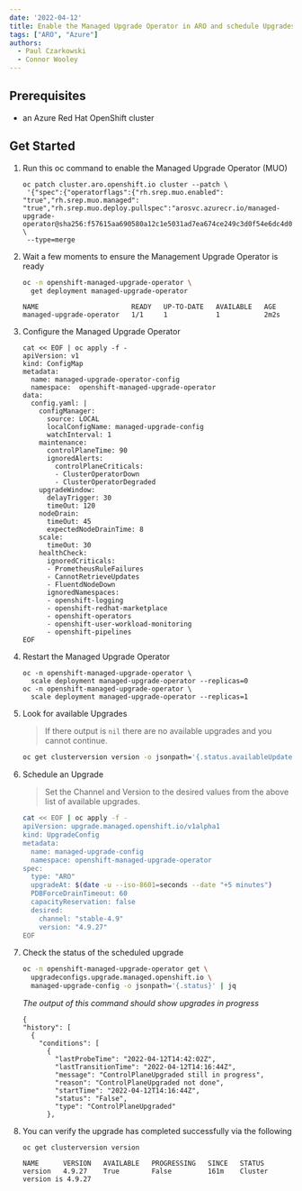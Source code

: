 ```yaml
---
date: '2022-04-12'
title: Enable the Managed Upgrade Operator in ARO and schedule Upgrades
tags: ["ARO", "Azure"]
authors:
  - Paul Czarkowski
  - Connor Wooley
---
```


## Prerequisites

  * an Azure Red Hat OpenShift cluster

## Get Started

1. Run this oc command to enable the Managed Upgrade Operator (MUO)

   ```
   oc patch cluster.aro.openshift.io cluster --patch \
    '{"spec":{"operatorflags":{"rh.srep.muo.enabled": "true","rh.srep.muo.managed": "true","rh.srep.muo.deploy.pullspec":"arosvc.azurecr.io/managed-upgrade-operator@sha256:f57615aa690580a12c1e5031ad7ea674ce249c3d0f54e6dc4d070e42a9c9a274"}}}' \
    --type=merge
   ```

1. Wait a few moments to ensure the Management Upgrade Operator is ready

   ```bash
   oc -n openshift-managed-upgrade-operator \
     get deployment managed-upgrade-operator
   ```

   ```
   NAME                       READY   UP-TO-DATE   AVAILABLE   AGE
   managed-upgrade-operator   1/1     1            1           2m2s
   ```

1. Configure the Managed Upgrade Operator

   ```
   cat << EOF | oc apply -f -
   apiVersion: v1
   kind: ConfigMap
   metadata:
     name: managed-upgrade-operator-config
     namespace:  openshift-managed-upgrade-operator
   data:
     config.yaml: |
       configManager:
         source: LOCAL
         localConfigName: managed-upgrade-config
         watchInterval: 1
       maintenance:
         controlPlaneTime: 90
         ignoredAlerts:
           controlPlaneCriticals:
           - ClusterOperatorDown
           - ClusterOperatorDegraded
       upgradeWindow:
         delayTrigger: 30
         timeOut: 120
       nodeDrain:
         timeOut: 45
         expectedNodeDrainTime: 8
       scale:
         timeOut: 30
       healthCheck:
         ignoredCriticals:
         - PrometheusRuleFailures
         - CannotRetrieveUpdates
         - FluentdNodeDown
         ignoredNamespaces:
         - openshift-logging
         - openshift-redhat-marketplace
         - openshift-operators
         - openshift-user-workload-monitoring
         - openshift-pipelines
   EOF
   ```

1. Restart the Managed Upgrade Operator

   ```
   oc -n openshift-managed-upgrade-operator \
     scale deployment managed-upgrade-operator --replicas=0
   oc -n openshift-managed-upgrade-operator \
     scale deployment managed-upgrade-operator --replicas=1
   ```

1. Look for available Upgrades

   > If there output is `nil` there are no available upgrades and you cannot continue.

   ```bash
   oc get clusterversion version -o jsonpath='{.status.availableUpdates}'
   ```

1. Schedule an Upgrade

    > Set the Channel and Version to the desired values from the above list of available upgrades.

   ```bash
   cat << EOF | oc apply -f -
   apiVersion: upgrade.managed.openshift.io/v1alpha1
   kind: UpgradeConfig
   metadata:
     name: managed-upgrade-config
     namespace: openshift-managed-upgrade-operator
   spec:
     type: "ARO"
     upgradeAt: $(date -u --iso-8601=seconds --date "+5 minutes")
     PDBForceDrainTimeout: 60
     capacityReservation: false
     desired:
       channel: "stable-4.9"
       version: "4.9.27"
   EOF
   ```

1. Check the status of the scheduled upgrade

   ```bash
   oc -n openshift-managed-upgrade-operator get \
     upgradeconfigs.upgrade.managed.openshift.io \
     managed-upgrade-config -o jsonpath='{.status}' | jq
   ```

    *The output of this command should show upgrades in progress*

    ```
    {
    "history": [
      {
        "conditions": [
          {
            "lastProbeTime": "2022-04-12T14:42:02Z",
            "lastTransitionTime": "2022-04-12T14:16:44Z",
            "message": "ControlPlaneUpgraded still in progress",
            "reason": "ControlPlaneUpgraded not done",
            "startTime": "2022-04-12T14:16:44Z",
            "status": "False",
            "type": "ControlPlaneUpgraded"
          },
    ```

1. You can verify the upgrade has completed successfully via the following

   ```
   oc get clusterversion version
   ```

   ```
   NAME      VERSION   AVAILABLE   PROGRESSING   SINCE   STATUS
   version   4.9.27    True        False         161m    Cluster version is 4.9.27
   ```
